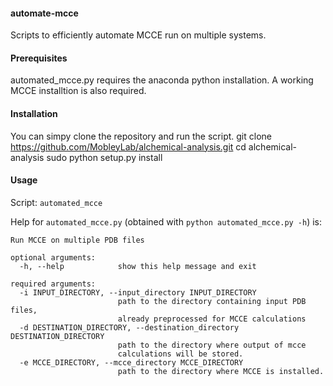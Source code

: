 #### automate-mcce
Scripts to efficiently automate MCCE run on multiple systems.

#### Prerequisites

automated_mcce.py requires the anaconda python installation. A working MCCE installtion is also required.
#### Installation
You can simpy clone the repository and run the script. 
    git clone https://github.com/MobleyLab/alchemical-analysis.git
    cd alchemical-analysis
    sudo python setup.py install

#### Usage

Script: `automated_mcce`

Help for `automated_mcce.py` (obtained with `python automated_mcce.py -h`) is:

```
Run MCCE on multiple PDB files

optional arguments:
  -h, --help            show this help message and exit

required arguments:
  -i INPUT_DIRECTORY, --input_directory INPUT_DIRECTORY
                        path to the directory containing input PDB files,
                        already preprocessed for MCCE calculations
  -d DESTINATION_DIRECTORY, --destination_directory DESTINATION_DIRECTORY
                        path to the directory where output of mcce
                        calculations will be stored.
  -e MCCE_DIRECTORY, --mcce_directory MCCE_DIRECTORY
                        path to the directory where MCCE is installed.
```